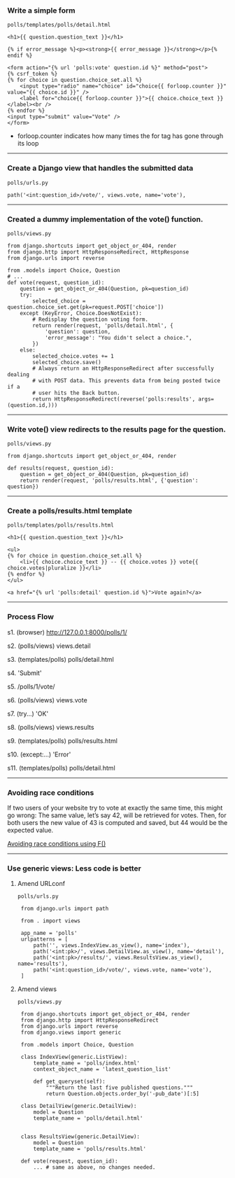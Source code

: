 ### Write a simple form

`polls/templates/polls/detail.html`

    <h1>{{ question.question_text }}</h1>

    {% if error_message %}<p><strong>{{ error_message }}</strong></p>{% endif %}

    <form action="{% url 'polls:vote' question.id %}" method="post">
    {% csrf_token %}
    {% for choice in question.choice_set.all %}
        <input type="radio" name="choice" id="choice{{ forloop.counter }}" value="{{ choice.id }}" />
        <label for="choice{{ forloop.counter }}">{{ choice.choice_text }}</label><br />
    {% endfor %}
    <input type="submit" value="Vote" />
    </form>

* forloop.counter indicates how many times the for tag has gone through its loop

------------------------------------------------------------------------------------
### Create a Django view that handles the submitted data

`polls/urls.py`

    path('<int:question_id>/vote/', views.vote, name='vote'),

------------------------------------------------------------------------------------
### Created a dummy implementation of the vote() function.

`polls/views.py`

    from django.shortcuts import get_object_or_404, render
    from django.http import HttpResponseRedirect, HttpResponse
    from django.urls import reverse

    from .models import Choice, Question
    # ...
    def vote(request, question_id):
        question = get_object_or_404(Question, pk=question_id)
        try:
            selected_choice = question.choice_set.get(pk=request.POST['choice'])
        except (KeyError, Choice.DoesNotExist):
            # Redisplay the question voting form.
            return render(request, 'polls/detail.html', {
                'question': question,
                'error_message': "You didn't select a choice.",
            })
        else:
            selected_choice.votes += 1
            selected_choice.save()
            # Always return an HttpResponseRedirect after successfully dealing
            # with POST data. This prevents data from being posted twice if a
            # user hits the Back button.
            return HttpResponseRedirect(reverse('polls:results', args=(question.id,)))

------------------------------------------------------------------------------------
### Write vote() view redirects to the results page for the question.

`polls/views.py`

    from django.shortcuts import get_object_or_404, render

    def results(request, question_id):
        question = get_object_or_404(Question, pk=question_id)
        return render(request, 'polls/results.html', {'question': question})

------------------------------------------------------------------------------------
### Create a polls/results.html template

`polls/templates/polls/results.html`

    <h1>{{ question.question_text }}</h1>

    <ul>
    {% for choice in question.choice_set.all %}
        <li>{{ choice.choice_text }} -- {{ choice.votes }} vote{{ choice.votes|pluralize }}</li>
    {% endfor %}
    </ul>

    <a href="{% url 'polls:detail' question.id %}">Vote again?</a>

------------------------------------------------------------------------------------
### Process Flow

s1. (browser) http://127.0.0.1:8000/polls/1/ 

s2. (polls/views) views.detail

s3. (templates/polls) polls/detail.html

s4. 'Submit'

s5. /polls/1/vote/ 

s6. (polls/views) views.vote

s7. (try...) 'OK' 

s8. (polls/views) views.results 

s9. (templates/polls) polls/results.html

s10. (except:...) 'Error'

s11. (templates/polls) polls/detail.html

------------------------------------------------------------------------------------
### Avoiding race conditions

If two users of your website try to vote at exactly the same time, this might go wrong: The same value, let’s say 42, will be retrieved for votes. Then, for both users the new value of 43 is computed and saved, but 44 would be the expected value.

[Avoiding race conditions using F()](https://docs.djangoproject.com/en/2.0/ref/models/expressions/#avoiding-race-conditions-using-f)

------------------------------------------------------------------------------------
### Use generic views: Less code is better

1. Amend URLconf

    `polls/urls.py`

        from django.urls import path
    
        from . import views
    
        app_name = 'polls'
        urlpatterns = [
            path('', views.IndexView.as_view(), name='index'),
            path('<int:pk>/', views.DetailView.as_view(), name='detail'),
            path('<int:pk>/results/', views.ResultsView.as_view(), name='results'),
            path('<int:question_id>/vote/', views.vote, name='vote'),
        ]

2. Amend views

    `polls/views.py`

        from django.shortcuts import get_object_or_404, render
        from django.http import HttpResponseRedirect
        from django.urls import reverse
        from django.views import generic
    
        from .models import Choice, Question
    
        class IndexView(generic.ListView):
            template_name = 'polls/index.html'
            context_object_name = 'latest_question_list'
    
            def get_queryset(self):
                """Return the last five published questions."""
                return Question.objects.order_by('-pub_date')[:5]
    
        class DetailView(generic.DetailView):
            model = Question
            template_name = 'polls/detail.html'
    
    
        class ResultsView(generic.DetailView):
            model = Question
            template_name = 'polls/results.html'
    
        def vote(request, question_id):
            ... # same as above, no changes needed.